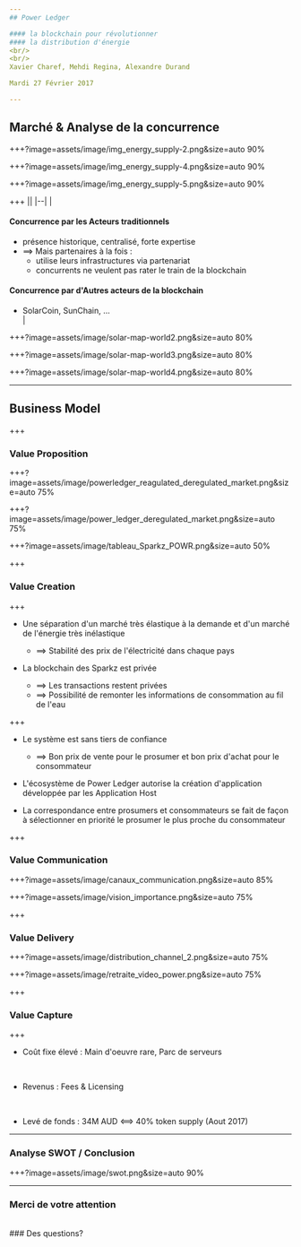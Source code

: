 ```yaml
---
## Power Ledger  

#### la blockchain pour révolutionner
#### la distribution d'énergie  
<br/>
<br/>
Xavier Charef, Mehdi Regina, Alexandre Durand

Mardi 27 Février 2017

---
```


## Marché & Analyse de la concurrence


+++?image=assets/image/img_energy_supply-2.png&size=auto 90%

+++?image=assets/image/img_energy_supply-4.png&size=auto 90%

+++?image=assets/image/img_energy_supply-5.png&size=auto 90%


+++
|| <!-- empty table header -->
|--| <!-- table header/body separator with center formatting -->
|  
#### Concurrence par les Acteurs traditionnels
- présence historique, centralisé, forte expertise
- ==> Mais partenaires à la fois :
    - utilise leurs infrastructures via partenariat
    - concurrents ne veulent pas rater le train de la blockchain  
  
  
#### Concurrence par d'Autres acteurs de la blockchain
- SolarCoin, SunChain, ...  
| <!-- cell gets column's alignment -->


+++?image=assets/image/solar-map-world2.png&size=auto 80%

+++?image=assets/image/solar-map-world3.png&size=auto 80%

+++?image=assets/image/solar-map-world4.png&size=auto 80%


---
## Business Model

+++
### Value Proposition

+++?image=assets/image/powerledger_reagulated_deregulated_market.png&size=auto 75%

+++?image=assets/image/power_ledger_deregulated_market.png&size=auto 75%

+++?image=assets/image/tableau_Sparkz_POWR.png&size=auto 50%
 
+++
### Value Creation

+++
 - Une séparation d'un marché très élastique à la demande et d'un marché de l'énergie très inélastique
   - ==> Stabilité des prix de l'électricité dans chaque pays
 
 - La blockchain des Sparkz est privée
   - ==> Les transactions restent privées
   - ==> Possibilité de remonter les informations de consommation  au fil de l'eau
 
+++
 - Le système est sans tiers de confiance
   - ==> Bon prix de vente pour le prosumer et bon prix d'achat pour le consommateur
 
 - L'écosystème de Power Ledger autorise la création d'application développée par les Application Host
 
 - La correspondance entre prosumers et consommateurs se fait de façon à sélectionner en priorité le prosumer le plus proche du consommateur
 
+++
### Value Communication

+++?image=assets/image/canaux_communication.png&size=auto 85%

+++?image=assets/image/vision_importance.png&size=auto 75%

+++
### Value Delivery

+++?image=assets/image/distribution_channel_2.png&size=auto 75%

+++?image=assets/image/retraite_video_power.png&size=auto 75%


+++
### Value Capture

+++
- Coût fixe élevé : Main d'oeuvre rare, Parc de serveurs
<br/>

- Revenus : Fees & Licensing
<br/>

- Levé de fonds : 34M AUD <==> 40% token supply (Aout 2017)

---
### Analyse SWOT / Conclusion

+++?image=assets/image/swot.png&size=auto 90%

---
### Merci de votre attention
<br/>
### Des questions?
